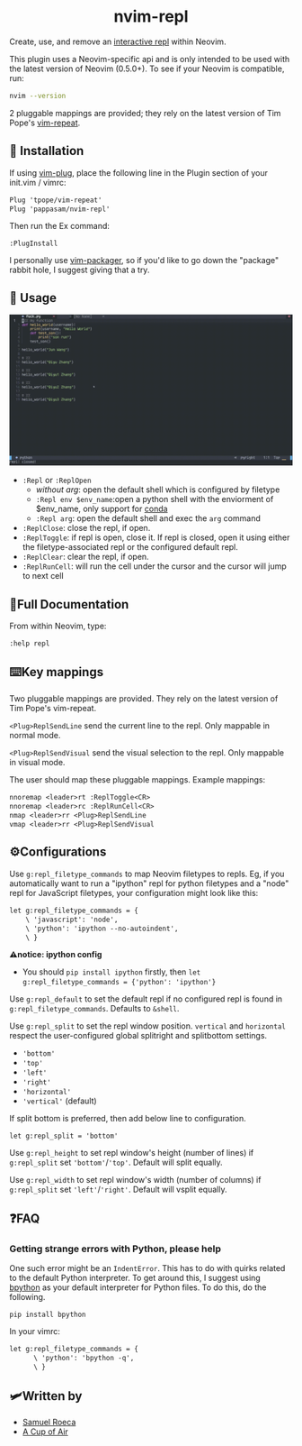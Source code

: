 <h1 align="center">
nvim-repl
</h1>

Create, use, and remove an [interactive repl](https://en.wikipedia.org/wiki/Read%E2%80%93eval%E2%80%93print_loop) within Neovim.

This plugin uses a Neovim-specific api and is only intended to be used with the latest version of Neovim (0.5.0+). To see if your Neovim is compatible, run:

```bash
nvim --version
```

2 pluggable mappings are provided; they rely on the latest version of Tim Pope's [vim-repeat](https://github.com/tpope/vim-repeat).

## :tea: Installation

If using [vim-plug](https://github.com/junegunn/vim-plug), place the following line in the Plugin section of your init.vim / vimrc:

```vim
Plug 'tpope/vim-repeat'
Plug 'pappasam/nvim-repl'
```

Then run the Ex command:

```vim
:PlugInstall
```

I personally use [vim-packager](https://github.com/kristijanhusak/vim-packager), so if you'd like to go down the "package" rabbit hole, I suggest giving that a try.

## :toolbox: Usage

![demo](images/nvim-repl-demo.gif)

- `:Repl` or `:ReplOpen`
  - _without arg_: open the default shell which is configured by filetype
  - `:Repl env $env_name`:open a python shell with the enviorment of $env_name, only support for [conda](https://www.anaconda.com/)
  - `:Repl arg`: open the default shell and exec the `arg` command
- `:ReplClose`: close the repl, if open.
- `:ReplToggle`: if repl is open, close it. If repl is closed, open it using either the filetype-associated repl or the configured default repl.
- `:ReplClear`: clear the repl, if open.
- `:ReplRunCell`: will run the cell under the cursor and the cursor will jump to next cell

## :book:Full Documentation

From within Neovim, type:

```vim
:help repl
```

## :keyboard:Key mappings

Two pluggable mappings are provided. They rely on the latest version of Tim Pope's vim-repeat.

`<Plug>ReplSendLine` send the current line to the repl. Only mappable in normal mode.

`<Plug>ReplSendVisual` send the visual selection to the repl. Only mappable in visual mode.

The user should map these pluggable mappings. Example mappings:

```vim
nnoremap <leader>rt :ReplToggle<CR>
nnoremap <leader>rc :ReplRunCell<CR>
nmap <leader>rr <Plug>ReplSendLine
vmap <leader>rr <Plug>ReplSendVisual
```

## :gear:Configurations

Use `g:repl_filetype_commands` to map Neovim filetypes to repls. Eg, if you automatically want to run a "ipython" repl for python filetypes and a "node" repl for JavaScript filetypes, your configuration might look like this:

```vim
let g:repl_filetype_commands = {
    \ 'javascript': 'node',
    \ 'python': 'ipython --no-autoindent',
    \ }
```

**:warning:notice: ipython config**

- You should `pip install ipython` firstly, then `let g:repl_filetype_commands = {'python': 'ipython'}`

Use `g:repl_default` to set the default repl if no configured repl is found in `g:repl_filetype_commands`. Defaults to `&shell`.

Use `g:repl_split` to set the repl window position. `vertical` and `horizontal` respect the user-configured global splitright and splitbottom settings.

- `'bottom'`
- `'top'`
- `'left'`
- `'right'`
- `'horizontal'`
- `'vertical'` (default)

If split bottom is preferred, then add below line to configuration.

```vim
let g:repl_split = 'bottom'
```

Use `g:repl_height` to set repl window's height (number of lines) if `g:repl_split` set `'bottom'`/`'top'`. Default will split equally.

Use `g:repl_width` to set repl window's width (number of columns) if `g:repl_split` set `'left'`/`'right'`. Default will vsplit equally.

## :question:FAQ

### Getting strange errors with Python, please help

One such error might be an `IndentError`. This has to do with quirks related to the default Python interpreter. To get around this, I suggest using [bpython](https://github.com/bpython/bpython) as your default interpreter for Python files. To do this, do the following.

```shell
pip install bpython
```

In your vimrc:

```vim
let g:repl_filetype_commands = {
      \ 'python': 'bpython -q',
      \ }
```

## :small_airplane:Written by

- [Samuel Roeca](https://samroeca.com/)
- [A Cup of Air](https://acupofair.github.io/)
